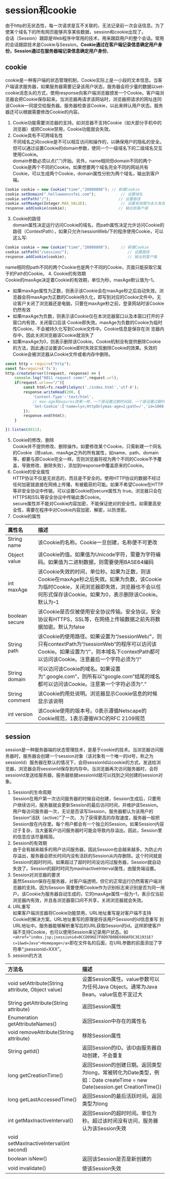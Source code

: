 # __session和cookie__

由于http的无状态性，每一次请求是互不关联的，无法记录前一次会话信息。为了使某个域名下的所有网页能够共享某些数据，session和cookie出现了。  
会话（Session）跟踪是Web程序中常用的技术，用来跟踪用户的整个会话。常用的会话跟踪技术是Cookie与Session。**Cookie通过在客户端记录信息确定用户身份，Session通过在服务器端记录信息确定用户身份**。

## cookie

cookie是一种客户端的状态管理机制，Cookie实际上是一小段的文本信息。当客户端请求服务器，如果服务器需要记录该用户状态，服务器会将少量的数据以set-cookie消息头的方式，使用response向客户端浏览器颁发一个Cookie。客户端浏览器会把Cookie保存起来。当浏览器再请求该网站时，浏览器把请求的网址连同该Cookie一同提交给服务器。服务器检查该Cookie，以此来辨认用户状态。服务器还可以根据需要修改Cookie的内容。  
1. Cookie功能需要浏览器的支持。如浏览器不支持Cookie（如大部分手机中的浏览器）或把Cookie禁用，Cookie功能就会失效。
2. Cookie具有不可跨域名性  
不同域名之间cookie是不可以相互访问和操作的，以确保用户的隐私的安全。但可以通过设置Cookie的domain参数，使同一个一级域名下的二级域名交互使用Cookie。  
domain参数必须以点(".")开始。另外，name相同但domain不同的两个Cookie是两个不同的Cookie。如果想要两个域名完全不同的网站共有Cookie，可以生成两个Cookie，domain属性分别为两个域名，输出到客户端。
```javascript
Cookie cookie = new Cookie("time","20080808"); // 新建Cookie
cookie.setDomain(".helloweenvsfei.com");           // 设置域名
cookie.setPath("/");                              // 设置路径
cookie.setMaxAge(Integer.MAX_VALUE);               // 设置有效期为永久有效
response.addCookie(cookie);                       // 输出到客户端
```
3. Cookie的路径  
domain属性决定运行访问Cookie的域名，而path属性决定允许访问Cookie的路径（ContextPath），如果只允许/sessionWeb/下的程序使用Cookie，可以这么写:
```javascript
Cookie cookie = new Cookie("time","20080808");     // 新建Cookie
cookie.setPath("/session/");                          // 设置路径
response.addCookie(cookie);                           // 输出到客户端
```
name相同但path不同的两个Cookie也是两个不同的Cookie，页面只能获取它属于的Path的Cookie。
4.  Cookie的有效期  
Cookie的maxAge决定着Cookie的有效期，单位为秒。maxAge默认值为–1。 
- 如果maxAge属性为正数，则表示该Cookie会在maxAge秒之后自动失效。浏览器会将maxAge为正数的Cookie持久化，即写到对应的Cookie文件中。无论客户关闭了浏览器还是电脑，只要在maxAge秒之前，登录网站时该Cookie仍然有效
- 如果maxAge为负数，则表示该Cookie仅在本浏览器窗口以及本窗口打开的子窗口内有效，关闭窗口后该 Cookie即失效。maxAge为负数的Cookie为临时性Cookie，不会被持久化写到Cookie文件中。Cookie信息是保存在浏 览器内存中，因此关闭浏览器该Cookie就消失了
- 如果maxAge为0，则表示删除该Cookie。Cookie机制没有提供删除Cookie的方法，因此通过设置该Cookie即时失效实现删除Cookie的效果。失效的Cookie会被浏览器从Cookie文件或者内存中删除。
```javascript
const http = require("http");
const fs=require('fs');
http.createServer((request, response) => {
    console.log("8011 request come!",request.url);
    if(request.url==="/"){
        const html=fs.readFileSync('./index.html','utf-8');
        response.writeHead(200, {
            'Content-Type':'text/html',
            // max-age和expires效果一样，一个是设置过期时间段，一个是设置过期时间点，如果cookie的某个值设置了HttpOnly那么这个值不能被javascript拿到
            'Set-Cookie':['name=lyn;HttpOnlymax-age=2;path=/','id=1006;max-age=20']
        });
        response.end(html);
    }

}).listen(8011);
```
5. Cookie的修改、删除  
Cookie并不提供修改、删除操作。如要修改某个Cookie，只需新建一个同名的Cookie（除value、maxAge之外的所有属性，如name、path、domain等，都要与原Cookie完全一样。否则浏览器将视为两个不同的Cookie不予覆盖，导致修改、删除失败），添加到response中覆盖原来的Cookie。
6. Cookie的安全属性  
HTTP协议不仅是无状态的，而且是不安全的。使用HTTP协议的数据不经过任何加密就直接在网络上传播，有被截获的可能。如果不希望Cookie在HTTP等非安全协议中传输，可以设置Cookie的secure属性为 true。浏览器只会在HTTPS和SSL等安全协议中传输此类Cookie。  
secure属性并不能对Cookie内容加密，不能保证绝对的安全性。如需要高安全性，需要在程序中对Cookie内容加密、解密，以防泄密。
7. Cookie的属性

|属性名|描述|
|:-|:-|
|String name|该Cookie的名称。Cookie一旦创建，名称便不可更改|
|Object value|该Cookie的值。如果值为Unicode字符，需要为字符编码。如果值为二进制数据，则需要使用BASE64编码|
|int maxAge|该Cookie失效的时间，单位秒。如果为正数，则该Cookie在maxAge秒之后失效。如果为负数，该Cookie为临时Cookie，关闭浏览器即失效，浏览器也不会以任何形式保存该Cookie。如果为0，表示删除该Cookie。默认为–1|
|boolean secure|该Cookie是否仅被使用安全协议传输。安全协议。安全协议有HTTPS，SSL等，在网络上传输数据之前先将数据加密。默认为false|
|String path|该Cookie的使用路径。如果设置为“/sessionWeb/”，则只有contextPath为“/sessionWeb”的程序可以访问该Cookie。如果设置为“/”，则本域名下contextPath都可以访问该Cookie。注意最后一个字符必须为“/”|
|String domain|可以访问该Cookie的域名。如果设置为“.google.com”，则所有以“google.com”结尾的域名都可以访问该Cookie。注意第一个字符必须为“.”|
|String comment|该Cookie的用处说明。浏览器显示Cookie信息的时候显示该说明|
|int version|该Cookie使用的版本号。0表示遵循Netscape的Cookie规范，1表示遵循W3C的RFC 2109规范|

## session

session是一种服务器端的状态管理技术，是基于cookie的技术。当浏览器访问服务器时，服务器会创建一个session对象（该对象有一个唯一的id号，称之为sessionId）服务器在默认的情况下，会将sessionId以cookie的方式，发送给浏览器，浏览器会将sessionId保存到内存中。当浏览器再次访问服务器时，会将sessionId发送给服务器，服务器依据sessionId就可以找到之间创建的session对象。
1.  Session的生命周期  
Session在用户第一次访问服务器的时候自动创建，Session生成后，只要用户继续访问，服务器就会更新Session的最后访问时间，并维护该Session。用户每访问服务器一次，无论是否读写Session，服务器都认为该用户的Session“活跃（active）”了一次。
为了获得更高的存取速度，服务器一般把Session放在内存里。每个用户都会有一个独立的Session。如果Session内容过于复杂，当大量客户访问服务器时可能会导致内存溢出。因此，Session里的信息应该尽量精简。
2. Session的有效期  
由于会有越来越多的用户访问服务器，因此Session也会越来越多。为防止内存溢出，服务器会把长时间内没有活跃的Session从内存删除。这个时间就是Session的超时时间。如果超过了超时时间没访问过服务器，Session就自动失效了。Session的超时时间为maxInactiveInterval属性，由服务端设置。
3. Session对浏览器的要求  
虽然Session保存在服务器，对客户端透明，但它的正常运行仍然需客户端浏览器的支持。因为Session 需要使用Cookie作为识别标志来识别是否为同一用户。该Cookie为服务器自动生成的，它的maxAge属性一般为–1，表示仅当前浏览器内有效，并且各浏览器窗口间不共享，关闭浏览器就会失效。  
4. URL重写  
如果客户端浏览器将Cookie功能禁用，URL地址重写是对客户端不支持Cookie的解决方案。URL地址重写的原理是将该用户Session的id信息重写 到URL地址中。服务器能够解析重写后的URL获取Session的id。这样即使客户端不支持Cookie，也可以使用Session来记录用户状态。如` <ahref="index.jsp;jsessionid=0CCD096E7F8D97B0BE608AFDC3E1931E?c=1&wd=Java">Homepage</a>`即在文件名的后面，在URL参数的前面添加了字符串“;jsessionid=XXX”。  
5. session的方法

|方法名|描述|
|:-|:-|
|void setAttribute(String attribute, Object value)|设置Session属性。value参数可以为任何Java Object。通常为Java Bean。value信息不宜过大|
|String getAttribute(String attribute)|返回Session属性|
|Enumeration getAttributeNames()|返回Session中存在的属性名|
|void removeAttribute(String attribute)|移除Session属性|
|String getId()|返回Session的ID。该ID由服务器自动创建，不会重复|
|long getCreationTime()|返回Session的创建日期。返回类型为long，常被转化为Date类型，例如：Date createTime = new Date(session.get CreationTime())|
|long getLastAccessedTime()|返回Session的最后活跃时间。返回类型为long|
|int getMaxInactiveInterval()|返回Session的超时时间。单位为秒。超过该时间没有访问，服务器认为该Session失效|
|void setMaxInactiveInterval(int second)||设置Session的超时时间。单位为秒|
|boolean isNew()|返回该Session是否是新创建的|
|void invalidate()|使该Session失效|

